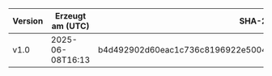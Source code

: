 | Version | Erzeugt am (UTC) | SHA-256 | Signatur-File | Upload-Ort | Notizen |
|---------|------------------|----------------------------------|----------------------------|------------|---------|
| v1.0    | 2025-06-08T16:13 | b4d492902d60eac1c736c8196922e5004baf86328aedf0725ba46e79556377df | snapshot_v1.0.sha256.asc | <tbd> | erster vollständiger Freeze |
